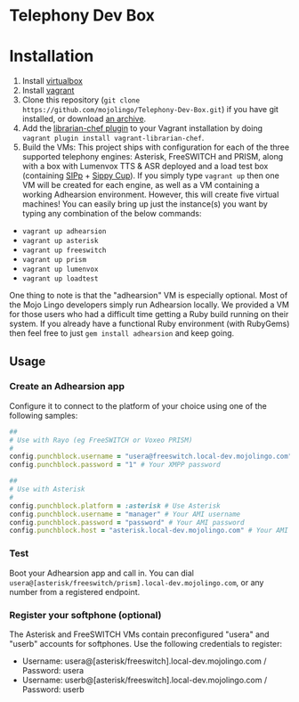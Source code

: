 # Telephony Dev Box

# Installation

1. Install [virtualbox](https://www.virtualbox.org/wiki/Downloads)
2. Install [vagrant](http://vagrantup.com)
3. Clone this repository (`git clone https://github.com/mojolingo/Telephony-Dev-Box.git`) if you have git installed, or download [an archive](https://github.com/mojolingo/Telephony-Dev-Box/zipball/master).
4. Add the [librarian-chef plugin](https://github.com/jimmycuadra/vagrant-librarian-chef) to your Vagrant installation by doing `vagrant plugin install vagrant-librarian-chef`.
4. Build the VMs:
This project ships with configuration for each of the three supported telephony engines: Asterisk, FreeSWITCH and PRISM, along with a box with Lumenvox TTS & ASR deployed and a load test box (containing [SIPp](http://sipp.sourceforge.net) + [Sippy Cup](https://github.com/bklang/sippy_cup)). If you simply type `vagrant up` then one VM will be created for each engine, as well as a VM containing a working Adhearsion environment. However, this will create five virtual machines! You can easily bring up just the instance(s) you want by typing any combination of the below commands:
  * `vagrant up adhearsion`
  * `vagrant up asterisk`
  * `vagrant up freeswitch`
  * `vagrant up prism`
  * `vagrant up lumenvox`
  * `vagrant up loadtest`

One thing to note is that the "adhearsion" VM is especially optional.  Most of the Mojo Lingo developers simply run Adhearsion locally. We provided a VM for those users who had a difficult time getting a Ruby build running on their system. If you already have a functional Ruby environment (with RubyGems) then feel free to just `gem install adhearsion` and keep going.

## Usage

### Create an Adhearsion app

Configure it to connect to the platform of your choice using one of the following samples:

```ruby
##
# Use with Rayo (eg FreeSWITCH or Voxeo PRISM)
#
config.punchblock.username = "usera@freeswitch.local-dev.mojolingo.com" # Your XMPP JID for use with Rayo (swap 'freeswitch' for 'prism' as appropriate)
config.punchblock.password = "1" # Your XMPP password
```

```ruby
##
# Use with Asterisk
#
config.punchblock.platform = :asterisk # Use Asterisk
config.punchblock.username = "manager" # Your AMI username
config.punchblock.password = "password" # Your AMI password
config.punchblock.host = "asterisk.local-dev.mojolingo.com" # Your AMI host
```

### Test
Boot your Adhearsion app and call in. You can dial `usera@[asterisk/freeswitch/prism].local-dev.mojolingo.com`, or any number from a registered endpoint.

### Register your softphone (optional)
The Asterisk and FreeSWITCH VMs contain preconfigured "usera" and "userb" accounts for softphones. Use the following credentials to register:

* Username: usera@[asterisk/freeswitch].local-dev.mojolingo.com / Password: usera
* Username: userb@[asterisk/freeswitch].local-dev.mojolingo.com / Password: userb
